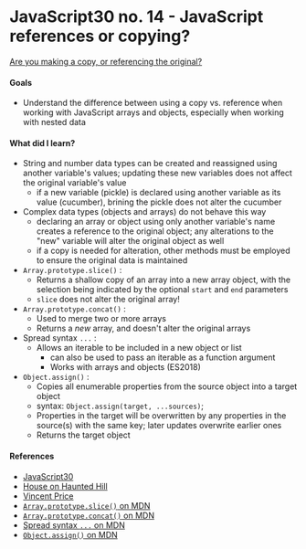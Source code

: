 # JavaScript30 no. 14 - JavaScript references or copying?

[Are you making a copy, or referencing the original?](https://replit.com/@nichelicorn/CopyingObjects#index.js)

#### Goals
* Understand the difference between using a copy vs. reference when working with JavaScript arrays and objects, especially when working with nested data

#### What did I learn?
* String and number data types can be created and reassigned using another variable's values; updating these new variables does not affect the original variable's value
  *  if a new variable (pickle) is declared using another variable as its value (cucumber), brining the pickle does not alter the cucumber
* Complex data types (objects and arrays) do not behave this way
  * declaring an array or object using only another variable's name creates a reference to the original object; any alterations to the "new" variable will alter the original object as well
  * if a copy is needed for alteration, other methods must be employed to ensure the original data is maintained
* `Array.prototype.slice()` : 
  * Returns a shallow copy of an array into a new array object, with the selection being indicated by the optional `start` and `end` parameters
  * `slice` does not alter the original array!
* `Array.prototype.concat()` :
  * Used to merge two or more arrays
  * Returns a *new* array, and doesn't alter the original arrays
* Spread syntax `...` :
  * Allows an iterable to be included in a new object or list
    * can also be used to pass an iterable as a function argument
    * Works with arrays and objects (ES2018)
* `Object.assign()` :
  * Copies all enumerable properties from the source object into a target object
  * syntax: `Object.assign(target, ...sources)`;
  * Properties in the target will be overwritten by any properties in the source(s) with the same key; later updates overwrite earlier ones
  * Returns the target object

#### References
* [JavaScript30](https://javascript30.com/)
* [House on Haunted Hill](https://en.wikipedia.org/wiki/House_on_Haunted_Hill)
* [Vincent Price](https://en.wikipedia.org/wiki/Vincent_Price)
* [`Array.prototype.slice()` on MDN](https://developer.mozilla.org/en-US/docs/Web/JavaScript/Reference/Global_Objects/Array/slice)
* [`Array.prototype.concat()` on MDN](https://developer.mozilla.org/en-US/docs/Web/JavaScript/Reference/Global_Objects/Array/concat)
* [Spread syntax `...` on MDN](https://developer.mozilla.org/en-US/docs/Web/JavaScript/Reference/Operators/Spread_syntax)
* [`Object.assign()` on MDN](https://developer.mozilla.org/en-US/docs/Web/JavaScript/Reference/Global_Objects/Object/assign)